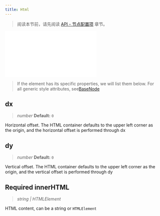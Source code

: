 ```yaml
---
title: Html
---
```


> 阅读本节前，请先阅读 [API - 节点配置项](/api/elements/nodes/base-node) 章节。

<embed src="@/common/api/elements/nodes/html.md"></embed>

> If the element has its specific properties, we will list them below. For all generic style attributes, see[BaseNode](./BaseNode.en.md)

## dx

> _number_ **Default:** `0`

Horizontal offset. The HTML container defaults to the upper left corner as the origin, and the horizontal offset is performed through dx

## dy

> _number_ **Default:** `0`

Vertical offset. The HTML container defaults to the upper left corner as the origin, and the vertical offset is performed through dy

## <Badge type="success">Required</Badge> innerHTML

> _string \|_ _HTMLElement_

HTML content, can be a string or `HTMLElement`
